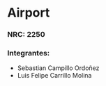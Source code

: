 # Airport
### NRC: 2250
### Integrantes:
 - Sebastian Campillo Ordoñez
 - Luis Felipe Carrillo Molina

